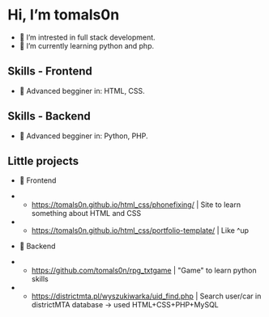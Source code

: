 # Hi, I’m tomals0n

- 📑 I’m intrested in full stack development.
- 🌱 I’m currently learning python and php.

## Skills - Frontend

- 📜 Advanced begginer in: HTML, CSS.

## Skills - Backend

- 📜 Advanced begginer in: Python, PHP.

## Little projects

- 📑 Frontend
- - https://tomals0n.github.io/html_css/phonefixing/ | Site to learn something about HTML and CSS
- - https://tomals0n.github.io/html_css/portfolio-template/ | Like ^up


- 📑 Backend
- - https://github.com/tomals0n/rpg_txtgame | "Game" to learn python skills
- - https://districtmta.pl/wyszukiwarka/uid_find.php | Search user/car in districtMTA database -> used HTML+CSS+PHP+MySQL

<!---
tomals0n/tomals0n is a ✨ special ✨ repository because its `README.md` (this file) appears on your GitHub profile.
You can click the Preview link to take a look at your changes.
--->
